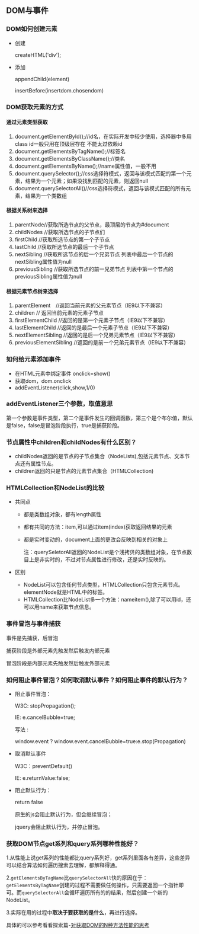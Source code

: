 ## DOM与事件

### DOM如何创建元素

- 创建

  createHTML('div');

- 添加

  appendChild(element)

  insertBefore(insertdom.chosendom)

### DOM获取元素的方式

#### 通过元素类型获取

1. document.getElementById();//id名，在实际开发中较少使用，选择器中多用class  id一般只用在顶级层存在 不能太过依赖id
2. document.getElementsByTagName();//标签名
3. document.getElementsByClassName();//类名
4. document.getElementsByName();//name属性值，一般不用
5. document.querySelector();//css选择符模式，返回与该模式匹配的第一个元素，结果为一个元素；如果没找到匹配的元素，则返回null
6. document.querySelectorAll()//css选择符模式，返回与该模式匹配的所有元素，结果为一个类数组

#### 根据关系树来选择

1. parentNode//获取所选节点的父节点，最顶层的节点为#document
2. childNodes //获取所选节点的子节点们 
3. firstChild //获取所选节点的第一个子节点
4. lastChild //获取所选节点的最后一个子节点
5. nextSibling //获取所选节点的后一个兄弟节点  列表中最后一个节点的nextSibling属性值为null
6. previousSibling //获取所选节点的前一兄弟节点   列表中第一个节点的previousSibling属性值为null

#### 根据元素节点树来选择

1. parentElement　//返回当前元素的父元素节点（IE9以下不兼容）
2. children  // 返回当前元素的元素子节点
3. firstElementChild //返回的是第一个元素子节点（IE9以下不兼容）
4. lastElementChild  //返回的是最后一个元素子节点（IE9以下不兼容）
5. nextElementSibling  //返回的是后一个兄弟元素节点（IE9以下不兼容）
6. previousElementSibling  //返回的是前一个兄弟元素节点（IE9以下不兼容）

### 如何给元素添加事件

- 在HTML元素中绑定事件 onclick=show()
- 获取dom，dom.onclick
- addEventListener(click,show,1/0)

### addEventListener三个参数，取值意思

第一个参数是事件类型，第二个是事件发生的回调函数，第三个是个布尔值，默认是false，false是冒泡阶段执行，true是捕获阶段。

### 节点属性中children和childNodes有什么区别？

- childNodes返回的是节点的子节点集合（NodeLists),包括元素节点、文本节点还有属性节点。
- children返回的只是节点的元素节点集合（HTMLCollection)

### HTMLCollection和NodeList的比较

- 共同点

  - 都是类数组对象，都有length属性

  - 都有共同的方法：item,可以通过item(index)获取返回结果的元素

  - 都是实时变动的，document上面的更改会反映到相关的对象上

    注：querySeletorAll返回的NodeList是个浅拷贝的类数组对象，在节点数目上是非实时的，不过对节点属性进行修改，还是实时反映的。

- 区别

  - NodeList可以包含任何节点类型，HTMLCollection只包含元素节点。elementNode就是HTML中的标签。
  - HTMLCollection比NodeList多一个方法：nameitem(),除了可以用id，还可以用name来获取节点信息。

### 事件冒泡与事件捕获

事件是先捕获，后冒泡

捕获阶段是外部元素先触发然后触发内部元素

冒泡阶段是内部元素先触发然后触发外部元素

### 如何阻止事件冒泡？如何取消默认事件？如何阻止事件的默认行为？

- 阻止事件冒泡：

  W3C: stopPropagation();

  IE: e.cancelBubble=true;

  写法 :

  window.event ? window.event.cancelBubble=true:e.stop(Propagation)

- 取消默认事件

  W3C：preventDefault()

  IE: e.returnValue:false;

- 阻止默认行为：

  return false 

  原生的js会阻止默认行为，但会继续冒泡；

  jquery会阻止默认行为，并停止冒泡。

### 获取DOM节点get系列和query系列哪种性能好？

1.从性能上说get系列的性能都比query系列好，get系列里面各有差异，这些差异可以结合算法如何遍历搜索去理解，都解释得通。

2.`getElementsByTagName`比`querySelectorAll`快的原因在于：`getElementsByTagName`创建的过程不需要做任何操作，只需要返回一个指针即可。而`querySelectorAll`会循环遍历所有的的结果，然后创建一个新的NodeList。

3.实际在用的过程中**取决于要获取的是什么**，再进行选择。  

具体的可以参考看看探索篇-[对获取DOM的N种方法性能的思考](https://github.com/YiiChitty/FrontEndLearning/blob/master/一些思考/关于获取DOM节点的思考.md)

